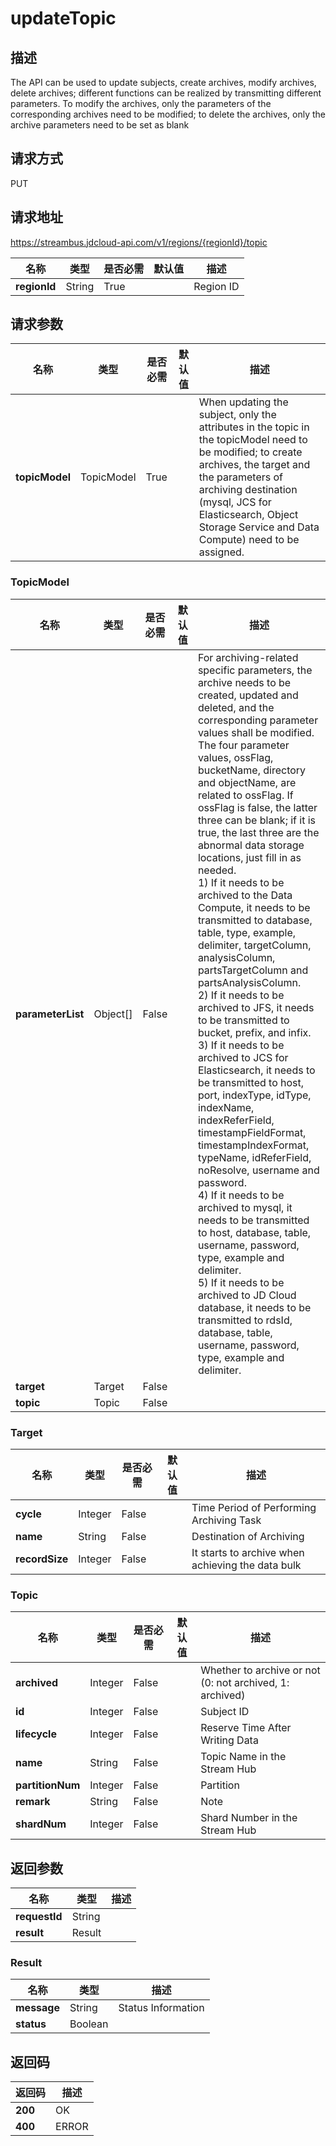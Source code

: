 # updateTopic


## 描述
The API can be used to update subjects, create archives, modify archives, delete archives; different functions can be realized by transmitting different parameters. To modify the archives, only the parameters of the corresponding archives need to be modified; to delete the archives, only the archive parameters need to be set as blank

## 请求方式
PUT

## 请求地址
https://streambus.jdcloud-api.com/v1/regions/{regionId}/topic

|名称|类型|是否必需|默认值|描述|
|---|---|---|---|---|
|**regionId**|String|True| |Region ID|

## 请求参数
|名称|类型|是否必需|默认值|描述|
|---|---|---|---|---|
|**topicModel**|TopicModel|True| |When updating the subject, only the attributes in the topic in the topicModel need to be modified; to create archives, the target and the parameters of archiving destination (mysql, JCS for Elasticsearch, Object Storage Service and Data Compute) need to be assigned.|

### TopicModel
|名称|类型|是否必需|默认值|描述|
|---|---|---|---|---|
|**parameterList**|Object[]|False| |For archiving-related specific parameters, the archive needs to be created, updated and deleted, and the corresponding parameter values shall be modified. <br> The four parameter values, ossFlag, bucketName, directory and objectName, are related to ossFlag. If ossFlag is false, the latter three can be blank; if it is true, the last three are the abnormal data storage locations, just fill in as needed. <br> 1) If it needs to be archived to the Data Compute, it needs to be transmitted to database, table, type, example, delimiter, targetColumn, analysisColumn, partsTargetColumn and partsAnalysisColumn. <br> 2) If it needs to be archived to JFS, it needs to be transmitted to bucket, prefix, and infix. <br>3) If it needs to be archived to JCS for Elasticsearch, it needs to be transmitted to host, port, indexType, idType, indexName, indexReferField, timestampFieldFormat, timestampIndexFormat, typeName, idReferField, noResolve, username and password. <br> 4) If it needs to be archived to mysql, it needs to be transmitted to host, database, table, username, password, type, example and delimiter. <br>5) If it needs to be archived to JD Cloud database, it needs to be transmitted to rdsId, database, table, username, password, type, example and delimiter. |
|**target**|Target|False| | |
|**topic**|Topic|False| | |
### Target
|名称|类型|是否必需|默认值|描述|
|---|---|---|---|---|
|**cycle**|Integer|False| |Time Period of Performing Archiving Task|
|**name**|String|False| |Destination of Archiving|
|**recordSize**|Integer|False| |It starts to archive when achieving the data bulk|
### Topic
|名称|类型|是否必需|默认值|描述|
|---|---|---|---|---|
|**archived**|Integer|False| |Whether to archive or not (0: not archived, 1: archived)|
|**id**|Integer|False| |Subject ID|
|**lifecycle**|Integer|False| |Reserve Time After Writing Data|
|**name**|String|False| |Topic Name in the Stream Hub|
|**partitionNum**|Integer|False| |Partition|
|**remark**|String|False| |Note|
|**shardNum**|Integer|False| |Shard Number in the Stream Hub|

## 返回参数
|名称|类型|描述|
|---|---|---|
|**requestId**|String| |
|**result**|Result| |

### Result
|名称|类型|描述|
|---|---|---|
|**message**|String|Status Information|
|**status**|Boolean| |

## 返回码
|返回码|描述|
|---|---|
|**200**|OK|
|**400**|ERROR|
